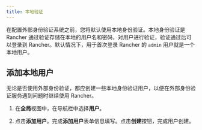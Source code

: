 ```yaml
---
title: 本地验证
---
```


在配置外部身份验证系统之前，您将默认使用本地身份验证。本地身份验证是 Rancher 通过验证存储在本地的用户名和密码，对用户进行验证，验证通过后可以登录到 Rancher。默认情况下，用于首次登录 Rancher 的 `admin` 用户就是一个本地用户。

## 添加本地用户

无论是否使用外部身份验证，都应创建一些本地身份验证用户，以便在外部身份验证服务遇到问题时继续使用 Rancher。

1. 在**全局**视图中，在导航栏中选择**用户**。

2. 点击**添加用户**。完成**添加用户**表单信息填写。点击**创建**按钮，完成用户创建。
